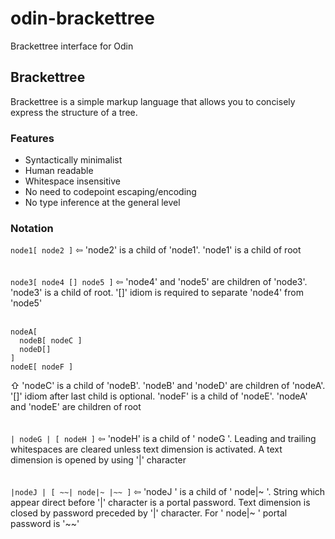 # odin-brackettree
Brackettree interface for Odin

## Brackettree
Brackettree is a simple markup language that allows you to concisely express the structure of a tree.

### Features
<ul>
  <li>Syntactically minimalist</li>
  <li>Human readable</li>
  <li>Whitespace insensitive</li>
  <li>No need to codepoint escaping/encoding</li>
  <li>No type inference at the general level</li>
</ul>

### Notation
```node1[ node2 ]``` &#x21e6; 'node2' is a child of 'node1'. 'node1' is a child of root<br><br><br>
```node3[ node4 [] node5 ]``` &#x21e6; 'node4' and 'node5' are children of 'node3'. 'node3' is a child of root. '[]' idiom is required to separate 'node4' from 'node5'<br><br>
```
nodeA[ 
  nodeB[ nodeC ]
  nodeD[]
]
nodeE[ nodeF ]
```
&#x21e7; 'nodeC' is a child of 'nodeB'. 'nodeB' and 'nodeD' are children of 'nodeA'. '[]' idiom after last child is optional. 'nodeF' is a child of 'nodeE'. 'nodeA' and 'nodeE' are children of root<br><br><br>
```| nodeG | [ nodeH ]``` &#x21e6; 'nodeH' is a child of ' nodeG '. Leading and trailing whitespaces are cleared unless text dimension is activated. A text dimension is opened by using '|' character<br><br><br>
```|nodeJ | [ ~~| node|~ |~~ ]``` &#x21e6; 'nodeJ ' is a child of ' node|~ '. String which appear direct before '|' character is a portal password. Text dimension is closed by password preceded by '|' character. For ' node|~ ' portal password is '\~~' <br><br><br>


